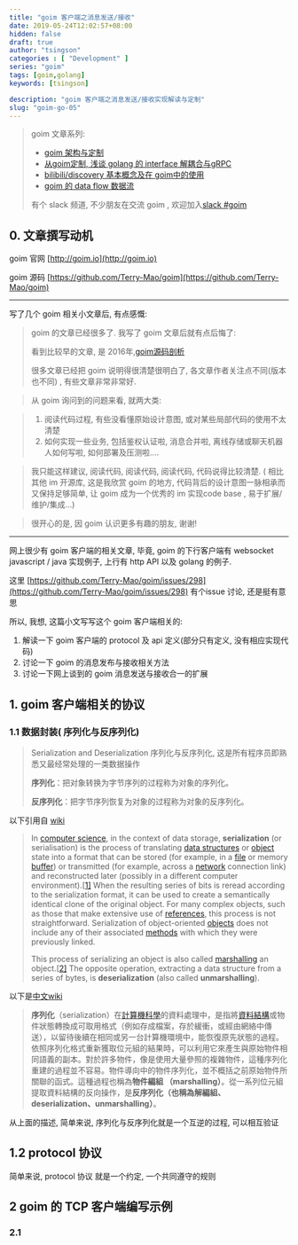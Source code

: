 ```yaml
---
title: "goim 客户端之消息发送/接收"
date: 2019-05-24T12:02:57+08:00
hidden: false
draft: true
author: "tsingson"
categories : [ "Development" ]
series: "goim"
tags: [goim,golang]
keywords: [tsingson]

description: "goim 客户端之消息发送/接收实现解读与定制"
slug: "goim-go-05"
---
```




> goim 文章系列:
> * [goim 架构与定制](https://juejin.im/post/5cbb9e68e51d456e51614aab)
> * [从goim定制, 浅谈 golang 的 interface 解耦合与gRPC](https://juejin.im/post/5cbd380c5188250a97133649)
> * [bilibili/discovery 基本概念及在 goim中的使用](https://juejin.im/post/5cc10b086fb9a0323c526bb0)
> * [goim 的 data flow 数据流](https://juejin.im/post/5cd12fa16fb9a0320b40ec32)
>
>  有个 slack 频道, 不少朋友在交流 goim , 欢迎加入[slack #goim](https://join.slack.com/t/reading-go/shared_invite/enQtMjgwNTU5MTE5NjgxLTA5NDQwYzE4NGNhNDI3N2E0ZmYwOGM2MWNjMDUyNjczY2I0OThiNzA5ZTk0MTc1MGYyYzk0NTA0MjM4OTZhYWE)

## 0. 文章撰写动机

goim 官网 [http://goim.io](http://goim.io)

goim 源码 [https://github.com/Terry-Mao/goim](https://github.com/Terry-Mao/goim)

___

写了几个 goim 相关小文章后, 有点感慨:
> goim 的文章已经很多了.
> 我写了 goim 文章后就有点后悔了: 
>
> 看到比较早的文章, 是 2016年,[goim源码剖析](https://laohanlinux.github.io/2016/12/22/goim源码剖析/)
>
> 很多文章已经把 goim 说明得很清楚很明白了, 各文章作者关注点不同(版本也不同) , 有些文章非常非常好.

> 从 goim 询问到的问题来看, 就两大类:

> 1. 阅读代码过程, 有些没看懂原始设计意图, 或对某些局部代码的使用不太清楚
> 2. 如何实现一些业务, 包括鉴权认证啦, 消息合并啦, 离线存储或聊天机器人如何写啦, 如何部署及压测啦....

> 我只能这样建议, 阅读代码, 阅读代码, 阅读代码, 代码说得比较清楚. ( 相比其他 im 开源库, 这是我欣赏 goim 的地方, 代码背后的设计意图一脉相承而又保持足够简单, 让 goim 成为一个优秀的 im 实现code base , 易于扩展/维护/集成...)

> 很开心的是, 因 goim 认识更多有趣的朋友, 谢谢!

----

网上很少有 goim 客户端的相关文章, 毕竟, goim 的下行客户端有 websocket javascript / java 实现例子, 上行有 http API 以及 golang 的例子.

这里 [https://github.com/Terry-Mao/goim/issues/298](https://github.com/Terry-Mao/goim/issues/298) 有个issue 讨论, 还是挺有意思

所以, 我想, 这篇小文写写这个 goim 客户端相关的:
1. 解读一下 goim 客户端的 protocol 及 api 定义(部分只有定义, 没有相应实现代码)
2. 讨论一下 goim 的消息发布与接收相关方法
3. 讨论一下网上谈到的 goim 消息发送与接收合一的扩展



## 1. goim 客户端相关的协议
### 1.1 数据封装( 序列化与反序列化)

> Serialization and Deserialization 序列化与反序列化, 这是所有程序员即熟悉又最经常处理的一类数据操作
>
> **序列化**：把对象转换为字节序列的过程称为对象的序列化。
>
> **反序列化**：把字节序列恢复为对象的过程称为对象的反序列化。

以下引用自 [wiki](https://en.wikipedia.org/wiki/Serialization)

> In [computer science](https://en.wikipedia.org/wiki/Computer_science), in the context of data storage, **serialization** (or serialisation) is the process of translating [data structures](https://en.wikipedia.org/wiki/Data_structure) or [object](https://en.wikipedia.org/wiki/Object_(computer_science)) state into a format that can be stored (for example, in a [file](https://en.wikipedia.org/wiki/Computer_file) or memory [buffer](https://en.wikipedia.org/wiki/Data_buffer)) or transmitted (for example, across a [network](https://en.wikipedia.org/wiki/Computer_network) connection link) and reconstructed later (possibly in a different computer environment).[[1\]](https://en.wikipedia.org/wiki/Serialization#cite_note-1) When the resulting series of bits is reread according to the serialization format, it can be used to create a semantically identical clone of the original object. For many complex objects, such as those that make extensive use of [references](https://en.wikipedia.org/wiki/Reference_(computer_science)), this process is not straightforward. Serialization of object-oriented [objects](https://en.wikipedia.org/wiki/Object_(computer_science)) does not include any of their associated [methods](https://en.wikipedia.org/wiki/Method_(computer_science)) with which they were previously linked.
>
> This process of serializing an object is also called [marshalling](https://en.wikipedia.org/wiki/Marshalling_(computer_science)) an object.[[2\]](https://en.wikipedia.org/wiki/Serialization#cite_note-2) The opposite operation, extracting a data structure from a series of bytes, is **deserialization** (also called **unmarshalling**).

以下是[中文wiki](https://zh.wikipedia.org/wiki/序列化)

> **序列化**（serialization）在[計算機科學](https://zh.wikipedia.org/wiki/計算機科學)的資料處理中，是指將[資料結構](https://zh.wikipedia.org/wiki/資料結構)或物件狀態轉換成可取用格式（例如存成檔案，存於緩衝，或經由網絡中傳送），以留待後續在相同或另一台計算機環境中，能恢復原先狀態的過程。依照序列化格式重新獲取位元組的結果時，可以利用它來產生與原始物件相同語義的副本。對於許多物件，像是使用大量參照的複雜物件，這種序列化重建的過程並不容易。物件導向中的物件序列化，並不概括之前原始物件所關聯的函式。這種過程也稱為**物件編組 （marshalling）**。從一系列位元組提取資料結構的反向操作，是**反序列化（也稱為解編組、deserialization、unmarshalling）**。



从上面的描述, 简单来说, 序列化与反序列化就是一个互逆的过程, 可以相互验证

## 1.2  protocol 协议 
简单来说, protocol 协议 就是一个约定, 一个共同遵守的规则

## 2  goim 的 TCP 客户端编写示例
### 2.1 



